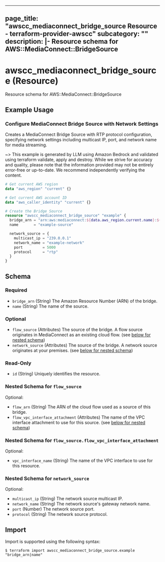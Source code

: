 
---
page_title: "awscc_mediaconnect_bridge_source Resource - terraform-provider-awscc"
subcategory: ""
description: |-
  Resource schema for AWS::MediaConnect::BridgeSource
---

# awscc_mediaconnect_bridge_source (Resource)

Resource schema for AWS::MediaConnect::BridgeSource

## Example Usage

### Configure MediaConnect Bridge Source with Network Settings

Creates a MediaConnect Bridge Source with RTP protocol configuration, specifying network settings including multicast IP, port, and network name for media streaming.

~> This example is generated by LLM using Amazon Bedrock and validated using terraform validate, apply and destroy. While we strive for accuracy and quality, please note that the information provided may not be entirely error-free or up-to-date. We recommend independently verifying the content.

```terraform
# Get current AWS region
data "aws_region" "current" {}

# Get current AWS account ID
data "aws_caller_identity" "current" {}

# Create the Bridge Source
resource "awscc_mediaconnect_bridge_source" "example" {
  bridge_arn = "arn:aws:mediaconnect:${data.aws_region.current.name}:${data.aws_caller_identity.current.account_id}:bridge:example-bridge"
  name       = "example-source"

  network_source = {
    multicast_ip = "239.0.0.1"
    network_name = "example-network"
    port         = 5000
    protocol     = "rtp"
  }
}
```

<!-- schema generated by tfplugindocs -->
## Schema

### Required

- `bridge_arn` (String) The Amazon Resource Number (ARN) of the bridge.
- `name` (String) The name of the source.

### Optional

- `flow_source` (Attributes) The source of the bridge. A flow source originates in MediaConnect as an existing cloud flow. (see [below for nested schema](#nestedatt--flow_source))
- `network_source` (Attributes) The source of the bridge. A network source originates at your premises. (see [below for nested schema](#nestedatt--network_source))

### Read-Only

- `id` (String) Uniquely identifies the resource.

<a id="nestedatt--flow_source"></a>
### Nested Schema for `flow_source`

Optional:

- `flow_arn` (String) The ARN of the cloud flow used as a source of this bridge.
- `flow_vpc_interface_attachment` (Attributes) The name of the VPC interface attachment to use for this source. (see [below for nested schema](#nestedatt--flow_source--flow_vpc_interface_attachment))

<a id="nestedatt--flow_source--flow_vpc_interface_attachment"></a>
### Nested Schema for `flow_source.flow_vpc_interface_attachment`

Optional:

- `vpc_interface_name` (String) The name of the VPC interface to use for this resource.



<a id="nestedatt--network_source"></a>
### Nested Schema for `network_source`

Optional:

- `multicast_ip` (String) The network source multicast IP.
- `network_name` (String) The network source's gateway network name.
- `port` (Number) The network source port.
- `protocol` (String) The network source protocol.

## Import

Import is supported using the following syntax:

```shell
$ terraform import awscc_mediaconnect_bridge_source.example "bridge_arn|name"
```
